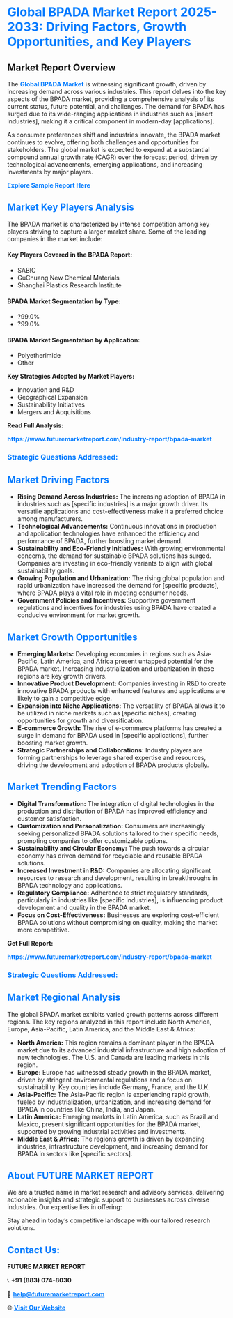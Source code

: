 <h1 style="color: #007BFF;">Global BPADA Market Report 2025-2033: Driving Factors, Growth Opportunities, and Key Players</h1>

<section id="overview">
<h2>Market Report Overview</h2>
<p>The <a href="https://www.futuremarketreport.com/industry-report/bpada-market" style="color: #007BFF; text-decoration: none;"><strong>Global BPADA Market</strong></a> is witnessing significant growth, driven by increasing demand across various industries. This report delves into the key aspects of the BPADA market, providing a comprehensive analysis of its current status, future potential, and challenges. The demand for BPADA has surged due to its wide-ranging applications in industries such as [insert industries], making it a critical component in modern-day [applications].</p>
<p>As consumer preferences shift and industries innovate, the BPADA market continues to evolve, offering both challenges and opportunities for stakeholders. The global market is expected to expand at a substantial compound annual growth rate (CAGR) over the forecast period, driven by technological advancements, emerging applications, and increasing investments by major players.</p>
</section>

<section id="overview">
<p><a href="https://www.futuremarketreport.com/request-sample/reportId=30409" style="color: #007BFF; text-decoration: none;"><strong>Explore Sample Report Here</strong></a></p>
</section>

<section id="key-players">
<h2 style="color: #007BFF;">Market Key Players Analysis</h2>
<p>The BPADA market is characterized by intense competition among key players striving to capture a larger market share. Some of the leading companies in the market include:</p>
<h4>Key Players Covered in the BPADA Report:</h4>
<ul><li>SABIC</li><li>GuChuang New Chemical Materials</li><li>Shanghai Plastics Research Institute</li></ul>
<h4>BPADA Market Segmentation by Type:</h4>
<ul><li>?99.0%</li><li>?99.0%</li></ul>

<h4>BPADA Market Segmentation by Application:</h4>
<ul><li>Polyetherimide</li><li>Other</li></ul>
<p><strong>Key Strategies Adopted by Market Players:</strong></p>
<ul>
<li>Innovation and R&D</li>
<li>Geographical Expansion</li>
<li>Sustainability Initiatives</li>
<li>Mergers and Acquisitions</li>
</ul>
</section>

<section>
<p><strong>Read Full Analysis: </strong></p><a href="https://www.futuremarketreport.com/industry-report/bpada-market" style="color: #007BFF; text-decoration: none;"><strong>https://www.futuremarketreport.com/industry-report/bpada-market</strong></a>
<h3 style="color: #007BFF;">Strategic Questions Addressed:</h3>
</section>

<section id="driving-factors">
<h2 style="color: #007BFF;">Market Driving Factors</h2>
<ul>
<li><strong>Rising Demand Across Industries:</strong> The increasing adoption of BPADA in industries such as [specific industries] is a major growth driver. Its versatile applications and cost-effectiveness make it a preferred choice among manufacturers.</li>
<li><strong>Technological Advancements:</strong> Continuous innovations in production and application technologies have enhanced the efficiency and performance of BPADA, further boosting market demand.</li>
<li><strong>Sustainability and Eco-Friendly Initiatives:</strong> With growing environmental concerns, the demand for sustainable BPADA solutions has surged. Companies are investing in eco-friendly variants to align with global sustainability goals.</li>
<li><strong>Growing Population and Urbanization:</strong> The rising global population and rapid urbanization have increased the demand for [specific products], where BPADA plays a vital role in meeting consumer needs.</li>
<li><strong>Government Policies and Incentives:</strong> Supportive government regulations and incentives for industries using BPADA have created a conducive environment for market growth.</li>
</ul>
</section>

<section id="growth-opportunities">
<h2 style="color: #007BFF;">Market Growth Opportunities</h2>
<ul>
<li><strong>Emerging Markets:</strong> Developing economies in regions such as Asia-Pacific, Latin America, and Africa present untapped potential for the BPADA market. Increasing industrialization and urbanization in these regions are key growth drivers.</li>
<li><strong>Innovative Product Development:</strong> Companies investing in R&D to create innovative BPADA products with enhanced features and applications are likely to gain a competitive edge.</li>
<li><strong>Expansion into Niche Applications:</strong> The versatility of BPADA allows it to be utilized in niche markets such as [specific niches], creating opportunities for growth and diversification.</li>
<li><strong>E-commerce Growth:</strong> The rise of e-commerce platforms has created a surge in demand for BPADA used in [specific applications], further boosting market growth.</li>
<li><strong>Strategic Partnerships and Collaborations:</strong> Industry players are forming partnerships to leverage shared expertise and resources, driving the development and adoption of BPADA products globally.</li>
</ul>
</section>

<section id="trending-factors">
<h2 style="color: #007BFF;">Market Trending Factors</h2>
<ul>
<li><strong>Digital Transformation:</strong> The integration of digital technologies in the production and distribution of BPADA has improved efficiency and customer satisfaction.</li>
<li><strong>Customization and Personalization:</strong> Consumers are increasingly seeking personalized BPADA solutions tailored to their specific needs, prompting companies to offer customizable options.</li>
<li><strong>Sustainability and Circular Economy:</strong> The push towards a circular economy has driven demand for recyclable and reusable BPADA solutions.</li>
<li><strong>Increased Investment in R&D:</strong> Companies are allocating significant resources to research and development, resulting in breakthroughs in BPADA technology and applications.</li>
<li><strong>Regulatory Compliance:</strong> Adherence to strict regulatory standards, particularly in industries like [specific industries], is influencing product development and quality in the BPADA market.</li>
<li><strong>Focus on Cost-Effectiveness:</strong> Businesses are exploring cost-efficient BPADA solutions without compromising on quality, making the market more competitive.</li>
</ul>
</section>

<section>
<p><strong>Get Full Report: </strong></p><a href="https://www.futuremarketreport.com/industry-report/bpada-market" style="color: #007BFF; text-decoration: none;"><strong>https://www.futuremarketreport.com/industry-report/bpada-market</strong></a>
<h3 style="color: #007BFF;">Strategic Questions Addressed:</h3>
</section>


<section id="regional-analysis">
<h2 style="color: #007BFF;">Market Regional Analysis</h2>
<p>The global BPADA market exhibits varied growth patterns across different regions. The key regions analyzed in this report include North America, Europe, Asia-Pacific, Latin America, and the Middle East & Africa:</p>
<ul>
<li><strong>North America:</strong> This region remains a dominant player in the BPADA market due to its advanced industrial infrastructure and high adoption of new technologies. The U.S. and Canada are leading markets in this region.</li>
<li><strong>Europe:</strong> Europe has witnessed steady growth in the BPADA market, driven by stringent environmental regulations and a focus on sustainability. Key countries include Germany, France, and the U.K.</li>
<li><strong>Asia-Pacific:</strong> The Asia-Pacific region is experiencing rapid growth, fueled by industrialization, urbanization, and increasing demand for BPADA in countries like China, India, and Japan.</li>
<li><strong>Latin America:</strong> Emerging markets in Latin America, such as Brazil and Mexico, present significant opportunities for the BPADA market, supported by growing industrial activities and investments.</li>
<li><strong>Middle East & Africa:</strong> The region’s growth is driven by expanding industries, infrastructure development, and increasing demand for BPADA in sectors like [specific sectors].</li>
</ul>
</section>

<footer>
<h2 style="color: #007BFF;">About FUTURE MARKET REPORT</h2>
<p>We are a trusted name in market research and advisory services, delivering actionable insights and strategic support to businesses across diverse industries. Our expertise lies in offering:</p>

<p>Stay ahead in today’s competitive landscape with our tailored research solutions.</p>

<h2 style="color: #007BFF;">Contact Us:</h2>
<p><strong>FUTURE MARKET REPORT</strong></p>
<p>📞 <strong>+91 (883) 074-8030</strong></p>
<p>📧 <strong><a href="mailto:help@futuremarketreport.com" style="color: #007BFF;">help@futuremarketreport.com</a></strong></p>
<p>🌐 <strong><a href="https://www.futuremarketreport.com/" style="color: #007BFF;">Visit Our Website</a></strong></p>
</footer>